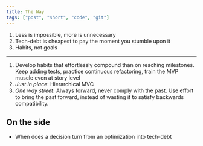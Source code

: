 ```yaml
---
title: The Way 
tags: ["post", "short", "code", "git"]
---
```


1. Less is impossible, more is unnecessary
1. Tech-debt is cheapest to pay the moment you stumble upon it
1. Habits, not goals

---

1. Develop habits that effortlessly compound than on reaching milestones. Keep adding tests, practice continuous refactoring, train the MVP muscle even at story level
1. _Just in place_: Hierarchical MVC
1. _One way street_: Always forward, never comply with the past. Use effort to bring the past forward, instead of wasting it to satisfy backwards compatibility.

## On the side

- When does a decision turn from an optimization into tech-debt
